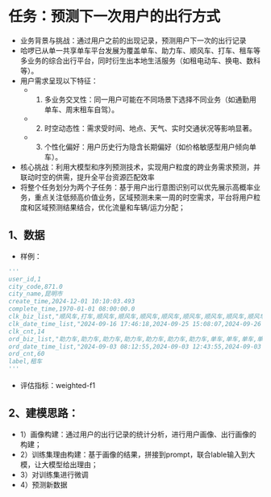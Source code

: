 # 任务：预测下一次用户的出行方式
- 业务背景与挑战：通过用户之前的出现记录，预测用户下一次的出行记录
- 哈啰已从单一共享单车平台发展为覆盖单车、助力车、顺风车、打车、租车等多业务的综合出行平台，同时衍生出本地生活服务（如租电动车、换电、数科等）。
- 用户需求呈现以下特征：
  - 1. 多业务交叉性：同一用户可能在不同场景下选择不同业务（如通勤用单车、周末租车自驾）。
  - 2. 时空动态性：需求受时间、地点、天气、实时交通状况等影响显著。
  - 3. 个性化偏好：用户历史行为隐含长期偏好（如价格敏感型用户倾向单车）。
- 核心挑战：利用大模型和序列预测技术，实现用户粒度的跨业务需求预测，并联动时空的供需，提升全平台资源匹配效率
- 将整个任务划分为两个子任务：基于用户出行意图识别可以优先展示高概率业务，重点关注低频高价值业务，区域预测未来一周的时空需求，平台将用户粒度和区域预测结果结合，优化流量和车辆/运力分配；


## 1、数据
- 样例：
```python
'''
user_id,1
city_code,871.0
city_name,昆明市
create_time,2024-12-01 10:10:03.493
complete_time,1970-01-01 08:00:00.0
clk_biz_list,"顺风车,打车,顺风车,顺风车,顺风车,顺风车,顺风车,顺风车,顺风车,顺风车,顺风车,打车,顺风车,顺风车"
clk_date_time_list,"2024-09-16 17:46:18,2024-09-25 15:08:07,2024-09-26 07:50:10,2024-10-10 07:29:33,2024-10-10 07:31:18,2024-10-12 19:03:21,2024-10-13 06:26:24,2024-10-14 10:12:50,2024-10-17 13:51:15,2024-10-18 09:20:46,2024-10-18 10:18:37,2024-10-22 17:21:38,2024-10-22 17:22:02,2024-10-27 07:23:52"
clk_cnt,14
ord_biz_list,"助力车,助力车,助力车,助力车,助力车,助力车,助力车,单车,单车,单车,单车,单车,单车,助力车,助力车,助力车,单车,助力车,助力车,单车,单车,顺风车,打车,单车,单车,助力车,助力车,助力车,助力车,助力车,顺风车,助力车,助力车,助力车,助力车,助力车,助力车,助力车,助力车,顺风车,助力车,顺风车,顺风车,顺风车,助力车,助力车,助力车,助力车,助力车,助力车,助力车,助力车,助力车,助力车,顺风车,助力车,助力车,助力车,租车,租车"
ord_date_time_list,"2024-09-03 08:12:55,2024-09-03 12:43:55,2024-09-03 14:20:40,2024-09-03 19:09:14,2024-09-04 07:52:21,2024-09-04 12:16:44,2024-09-04 18:53:40,2024-09-06 07:07:19,2024-09-07 00:05:06,2024-09-09 07:51:26,2024-09-09 22:12:14,2024-09-10 07:51:28,2024-09-13 09:26:26,2024-09-13 12:15:59,2024-09-13 12:16:01,2024-09-13 19:34:36,2024-09-14 10:54:40,2024-09-14 13:11:54,2024-09-14 13:40:31,2024-09-14 14:06:25,2024-09-15 20:55:43,2024-09-16 17:47:45,2024-09-16 17:47:45,2024-09-17 00:17:51,2024-09-17 00:59:18,2024-09-23 10:00:09,2024-09-24 12:54:45,2024-09-24 13:55:34,2024-09-25 07:21:39,2024-09-25 14:51:25,2024-09-26 07:52:41,2024-09-27 18:21:29,2024-10-08 09:13:46,2024-10-11 12:09:07,2024-10-11 12:35:48,2024-10-11 14:09:31,2024-10-11 16:36:48,2024-10-12 12:36:35,2024-10-12 13:12:07,2024-10-12 19:05:23,2024-10-13 11:11:00,2024-10-18 10:19:20,2024-10-22 17:23:02,2024-10-27 07:25:03,2024-10-31 10:54:45,2024-11-01 18:30:47,2024-11-03 12:39:09,2024-11-04 15:07:43,2024-11-04 16:01:33,2024-11-04 16:49:47,2024-11-05 15:36:48,2024-11-10 12:41:23,2024-11-10 13:30:28,2024-11-10 19:34:59,2024-11-13 08:10:13,2024-11-14 14:36:39,2024-11-24 15:25:53,2024-11-24 17:35:27,2024-12-01 08:49:37,2024-12-01 10:10:03"
ord_cnt,60
label,租车
'''
```
- 评估指标：weighted-f1

## 2、建模思路：
- 1）画像构建：通过用户的出行记录的统计分析，进行用户画像、出行画像的构建；
- 2）训练集理由构建：基于画像的结果，拼接到prompt，联合lable输入到大模，让大模型给出理由；
- 3）对训练集进行微调
- 4）预测新数据


